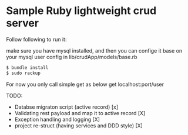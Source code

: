 # Sample Ruby lightweight crud server


Follow following to run it:

make sure you have mysql installed, and then you can confige it base on your
mysql user config in lib/crudApp/models/base.rb

```sh
$ bundle install
$ sudo rackup
```

For now you only call simple get as below
  get localhost:port/user

TODO:
  - Databse migraton script (active record) [x]
  - Validating rest payload and map it to active record [X]
  - Exception handling and logging [X]
  - project re-struct (having services and DDD style) [X]
